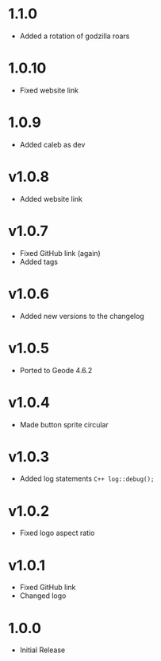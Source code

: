 # 1.1.0
- Added a rotation of godzilla roars

# 1.0.10
- Fixed website link

# 1.0.9
- Added caleb as dev

# v1.0.8
- Added website link

# v1.0.7
- Fixed GitHub link (again)
- Added tags

# v1.0.6
- Added new versions to the changelog

# v1.0.5
- Ported to Geode 4.6.2

# v1.0.4
- Made button sprite circular

# v1.0.3
- Added log statements ```C++ log::debug(); ```

# v1.0.2
- Fixed logo aspect ratio

# v1.0.1
- Fixed GitHub link
- Changed logo

# 1.0.0
- Initial Release
